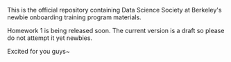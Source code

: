 This is the official repository containing Data Science Society at Berkeley's newbie onboarding training program materials.

Homework 1 is being released soon. The current version is a draft so please do not attempt it yet newbies.

Excited for you guys~ 
